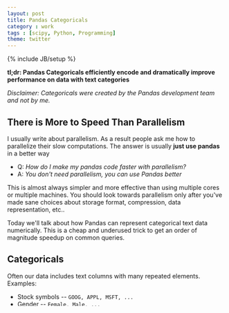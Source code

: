 ```yaml
---
layout: post
title: Pandas Categoricals
category : work
tags : [scipy, Python, Programming]
theme: twitter
---
```

{% include JB/setup %}

**tl;dr: Pandas Categoricals efficiently encode and dramatically improve
performance on data with text categories**

*Disclaimer: Categoricals were created by the Pandas development team and not
by me.*

There is More to Speed Than Parallelism
---------------------------------------

I usually write about parallelism.  As a result people ask me how to
parallelize their slow computations.
The answer is usually **just use pandas** in a better way

*  Q: *How do I make my pandas code faster with parallelism?*
*  A: *You don't need parallelism, you can use Pandas better*

This is almost always simpler and more effective than using multiple cores or
multiple machines.  You should look towards parallelism only after you've
made sane choices about storage format, compression, data representation, etc..

Today we'll talk about how Pandas can represent categorical text data
numerically.  This is a cheap and underused trick to get an order of magnitude
speedup on common queries.


Categoricals
------------

Often our data includes text columns with many repeated elements. Examples:

*  Stock symbols -- `GOOG, APPL, MSFT, ...`
*  Gender -- `Female, Male, ...`
*  Experiment outcomes -- `Healthy, Sick, No Change, ...`
*  States -- `California, Texas, New York, ...`

We usually represent these as text.  Pandas represents text with the `object`
dtype which holds a normal Python string.  This is a common culprit for slow
code because `object` dtypes run at Python speeds, not at Pandas' normal C
speeds.

Pandas categoricals are a new and powerful feature that encodes categorical
data numerically so that we can leverage Pandas' fast C code on this kind of
text data.

{% highlight Python %}
>>> # Example dataframe with names, balances, and genders as object dtypes
>>> df = pd.DataFrame({'name': ['Alice', 'Bob', 'Charlie', 'Danielle'],
...                    'balance': [100.0, 200.0, 300.0, 400.0],
...                    'gender': ['Female', 'Male', 'Male', 'Female']},
...                    columns=['name', 'balance', 'gender'])

>>> df.dtypes                           # Oh no!  Slow object dtypes!
name        object
balance    float64
gender      object
dtype: object
{% endhighlight %}

We can represent columns with many repeats, like gender, more efficiently by
using categoricals.  This stores our original data in two pieces

*  Original data

        Female, Male, Male, Female

1.  Index mapping each category to an integer

        Female: 0
        Male: 1
        ...

2.  Normal array of integers

        0, 1, 1, 0

This integer array is more compact and is now a normal C array.  This allows
for normal C-speeds on previously slow object dtype columns.
Categorizing a column is easy:

{% highlight Python %}
In [5]: df['gender'] = df['gender'].astype('category')  # Categorize!
{% endhighlight %}

Lets look at the result

{% highlight Python %}
In [6]: df                          # DataFrame looks the same
Out[6]:
       name  balance  gender
0     Alice      100  Female
1       Bob      200    Male
2   Charlie      300    Male
3  Danielle      400  Female

In [7]: df.dtypes                   # But dtypes have changed
Out[7]:
name         object
balance     float64
gender     category
dtype: object

In [8]: df.gender                   # Note Categories at the bottom
Out[8]:
0    Female
1      Male
2      Male
3    Female
Name: gender, dtype: category
Categories (2, object): [Female, Male]

In [9]: df.gender.cat.categories    # Category index
Out[9]: Index([u'Female', u'Male'], dtype='object')

In [10]: df.gender.cat.codes        # Numerical values
Out[10]:
0    0
1    1
2    1
3    0
dtype: int8                         # Stored in single bytes!
{% endhighlight %}

Notice that we can store our genders much more compactly as single bytes.  We
can continue to add genders (there are more than just two) and Pandas will
use new values (2, 3, ...) as necessary.

Our dataframe looks and feels just like it did before.  Pandas internals will
smooth out the user experience so that you don't notice that you're actually
using a compact array of integers.


Performance
-----------

Lets look at a slightly larger example to see the performance difference.

We take a small subset of the NYC Taxi dataset and group by medallion ID to
find the taxi drivers who drove the longest distance during a certain period.

{% highlight Python %}
In [1]: import pandas as pd
In [2]: df = pd.read_csv('trip_data_1_00.csv')

In [3]: %time df.groupby(df.medallion).trip_distance.sum().sort(ascending=False,
inplace=False).head()
CPU times: user 161 ms, sys: 0 ns, total: 161 ms
Wall time: 175 ms

Out[3]:
medallion
1E76B5DCA3A19D03B0FB39BCF2A2F534    870.83
6945300E90C69061B463CCDA370DE5D6    832.91
4F4BEA1914E323156BE0B24EF8205B73    811.99
191115180C29B1E2AF8BE0FD0ABD138F    787.33
B83044D63E9421B76011917CE280C137    782.78
Name: trip_distance, dtype: float64
{% endhighlight %}

That took around 170ms.  We categorize in about the same time.

{% highlight Python %}
In [4]: %time df['medallion'] = df['medallion'].astype('category')
CPU times: user 168 ms, sys: 12.1 ms, total: 180 ms
Wall time: 197 ms
{% endhighlight %}

Now that we have numerical categories our computaion runs 20ms, improving by
about an order of magnitude.

{% highlight Python %}
In [5]: %time df.groupby(df.medallion).trip_distance.sum().sort(ascending=False,
inplace=False).head()
CPU times: user 16.4 ms, sys: 3.89 ms, total: 20.3 ms
Wall time: 20.3 ms

Out[5]:
medallion
1E76B5DCA3A19D03B0FB39BCF2A2F534    870.83
6945300E90C69061B463CCDA370DE5D6    832.91
4F4BEA1914E323156BE0B24EF8205B73    811.99
191115180C29B1E2AF8BE0FD0ABD138F    787.33
B83044D63E9421B76011917CE280C137    782.78
Name: trip_distance, dtype: float64
{% endhighlight %}

We see almost an order of magnitude speedup after we do the one-time-operation
of replacing object dtypes with categories.  Most other computations on this
column will be similarly fast.  Our memory use drops dramatically as well.


Conclusion
----------

Pandas Categoricals efficiently encode repetitive text data.  Categoricals are
useful for data like stock symbols, gender, experiment outcomes, cities,
states, etc..  Categoricals are easy to use and greatly improve performance on
this data.

We have several options to increase performance when dealing with
inconveniently large or slow data.  Good choices in storage format,
compression, column layout, and data representation can dramatically improve
query times and memory use. Each of these choices is as important as
parallelism but isn't overly hyped and so is often overlooked.

Jeff Reback gave a nice talk on categoricals (and other featuress in Pandas) at
[PyData NYC 2014](https://www.youtube.com/watch?v=PUsntnCp65c) and is giving
another this weekend at PyData London.
